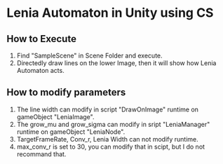 # Lenia Automaton in Unity using CS

## How to Execute
1. Find "SampleScene" in Scene Folder and execute.
2. Directedly draw lines on the lower Image, then it will show how Lenia Automaton acts. 

## How to modify parameters
1. The line width can modify in script "DrawOnImage" runtime on gameObject "LeniaImage". 
2. The grow_mu and grow_sigma can modify in sript "LeniaManager" runtime on gameObject "LeniaNode".
3. TargetFrameRate, Conv_r, Lenia Width can not modify runtime.
4. max_conv_r is set to 30, you can modify that in scipt, but I do not recommand that.
